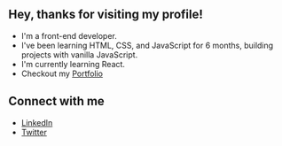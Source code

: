 ## Hey, thanks for visiting my profile!

- I'm a front-end developer.
- I've been learning HTML, CSS, and JavaScript for 6 months, building projects with vanilla JavaScript.
- I'm currently learning React.
- Checkout my [Portfolio](https://parveen232.netlify.app/)

## Connect with me

- [LinkedIn](https://www.linkedin.com/in/parveen232/)
- [Twitter](https://twitter.com/parveen232_)


